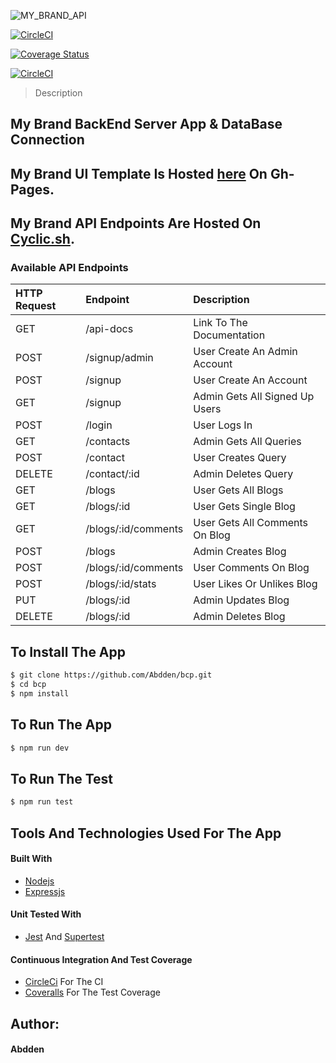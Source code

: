 ![MY_BRAND_API](https://user-images.githubusercontent.com/113042334/211926619-8c8fe31d-bec5-4f54-ab2e-b1a7702784d4.png)

[![CircleCI](https://dl.circleci.com/status-badge/img/gh/Abdden/bcp/tree/supreme.svg?style=svg)](https://dl.circleci.com/status-badge/redirect/gh/Abdden/bcp/tree/supreme)

[![Coverage Status](https://coveralls.io/repos/github/Abdden/bcp/badge.svg?branch=supreme)](https://coveralls.io/github/Abdden/bcp?branch=supreme)

[![CircleCI](https://dl.circleci.com/insights-snapshot/gh/Abdden/bcp/supreme/workflow/badge.svg?window=30d)](https://app.circleci.com/insights/github/Abdden/bcp/workflows/workflow/overview?branch=supreme&reporting-window=last-30-days&insights-snapshot=true)

> Description

## My Brand BackEnd Server App & DataBase Connection

## My Brand UI Template Is Hosted [here](https://abdden.github.io/my-brand/) On Gh-Pages.

## My Brand API Endpoints Are Hosted On [Cyclic.sh](https://).

### Available API Endpoints

| HTTP Request | Endpoint            | Description                    |
| :----------- | :------------------ | :----------------------------- |
| GET          | /api-docs           | Link To The Documentation      |
| POST         | /signup/admin       | User Create An Admin Account   |
| POST         | /signup             | User Create An Account         |
| GET          | /signup             | Admin Gets All Signed Up Users |
| POST         | /login              | User Logs In                   |
| GET          | /contacts           | Admin Gets All Queries         |
| POST         | /contact            | User Creates Query             |
| DELETE       | /contact/:id        | Admin Deletes Query            |
| GET          | /blogs              | User Gets All Blogs            |
| GET          | /blogs/:id          | User Gets Single Blog          |
| GET          | /blogs/:id/comments | User Gets All Comments On Blog |
| POST         | /blogs              | Admin Creates Blog             |
| POST         | /blogs/:id/comments | User Comments On Blog          |
| POST         | /blogs/:id/stats    | User Likes Or Unlikes Blog     |
| PUT          | /blogs/:id          | Admin Updates Blog             |
| DELETE       | /blogs/:id          | Admin Deletes Blog             |

## To Install The App

```sh
$ git clone https://github.com/Abdden/bcp.git
$ cd bcp
$ npm install
```

## To Run The App

```sh
$ npm run dev
```

## To Run The Test

```sh
$ npm run test
```

## Tools And Technologies Used For The App

#### Built With

- [Nodejs](https://www.nodejs.org)
- [Expressjs](https://www.expressjs.com)

#### Unit Tested With

- [Jest](https://jestjs.io/) And [Supertest](https://www.npmjs.com/package/supertest)

#### Continuous Integration And Test Coverage

- [CircleCi](https://www.circleci.com) For The CI
- [Coveralls](https://www.coveralls.io) For The Test Coverage

## Author:

#### Abdden
